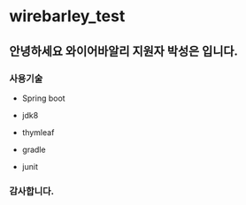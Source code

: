 # wirebarley_test

## 안녕하세요 와이어바알리 지원자 박성은 입니다.


### 사용기술

* Spring boot 


* jdk8 


* thymleaf


* gradle 


* junit


### 감사합니다.



